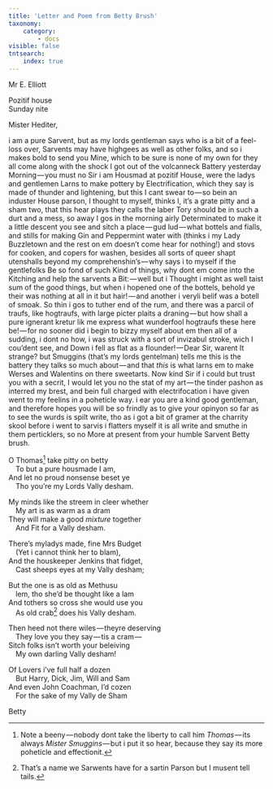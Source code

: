 ```yaml
---
title: 'Letter and Poem from Betty Brush'
taxonomy:
    category:
        - docs
visible: false
tntsearch:
    index: true
---
```


<div class="author">Mr E. Elliott</div>

Pozitif house  
Sunday nite

Mister Hediter,

i am a pure Sarvent, but as my lords gentleman says who is a bit of a feel-loss over, Sarvents may have highgees as well as other folks, and so i makes bold to send you Mine, which to be sure is none of my own for they all come along with the shock I got out of the volcanneck Battery yesterday Morning — you must no Sir i am Housmad at pozitif House, were the ladys and gentlemen Larns to make pottery by Electrification, which they say is made of thunder and lightening, but this I cant swear to — so bein an induster House parson, I thought to myself, thinks I, it’s a grate pitty and a sham two, that this hear plays they calls the laber Tory should be in such a durt and a mess, so away I gos in the morning airly Determinated to make it a little descent you see and sitch a place — gud lud — what bottels and fialls, and stills for making Gin and Peppermint water with (thinks i my Lady Buzzletown and the rest on em doesn’t come hear for nothing!) and stovs for cooken, and copers for washen, besides all sorts of queer shapt utenshalls beyond my comprehenshin’s — why says i to myself if the gentlefolks Be so fond of such Kind of things, why dont em come into the Kitching and help the sarvents a Bit: — well but i Thought i might as well taist sum of the good things, but when i hopened one of the bottels, behold ye their was nothing at all in it but hair! — and another i veryli belif was a botell of smoak. So thin i gos to tuther end of the rum, and there was a parcil of traufs, like hogtraufs, with large picter plaits a draning — but how shall a pure ignerant kretur lik me express what wunderfool hogtraufs these here be! — for no sooner did i begin to bizzy myself about em then all of a sudding, i dont no how, i was struck with a sort of invizabul stroke, wich I cou’dent see, and Down i fell as flat as a flounder! — Dear Sir, warent It strange? but Smuggins (that’s my lords gentelman) tells me this is the battery they talks so much about — and that *this* is what larns em to make Werses and Walentins on there sweetarts. Now kind Sir if i could but trust you with a secrit, I would let you no the stat of my art — the tinder pashon as interred my brest, and bein full charged with electrifocation i have given went to my feelins in a poheticle way. i ear you are a kind good gentleman, and therefore hopes you will be so frindly as to give your opinyon so far as to see the wurds is spilt write, tho as i got a bit of gramer at the charrity skool before i went to sarvis i flatters myself it is all write and smuthe in them perticklers, so no More at present from your humble Sarvent Betty brush.

O Thomas[^1] take pitty on betty  
&emsp;To but a pure housmade I am,  
And let no proud nonsense beset ye  
&emsp;Tho you’re my Lords Vally desham.  

My minds like the streem in cleer whether  
&emsp;My art is as warm as a dram  
They will make a good *mixture* together  
&emsp;And Fit for a Vally desham.

There’s myladys made, fine Mrs Budget  
&emsp;(Yet i cannot think her to blam),  
And the houskeeper Jenkins that fidget,  
&emsp;Cast sheeps eyes at my Vally desham;

But the one is as old as Methusu  
&emsp;lem, tho she’d be thought like a lam  
And tothers so cross she would use you  
&emsp;As old crab[^2] does his Vally desham.  

Then heed not there wiles — theyre deserving  
&emsp;They love you they say — tis a cram —   
Sitch folks isn’t worth your beleiving  
&emsp;My own darling Vally desham!

Of Lovers i’ve full half a dozen  
&emsp;But Harry, Dick, Jim, Will and Sam  
And even John Coachman, I’d cozen  
&emsp;For the sake of my Vally de Sham

Betty

[^1]: Note a beeny — nobody dont take the liberty to call him *Thomas* — its always *Mister Smuggins* — but i put it so hear, because they say its more poheticle and effectionit.  

[^2]: That’s a name we Sarwents have for a sartin Parson but I musent tell tails.